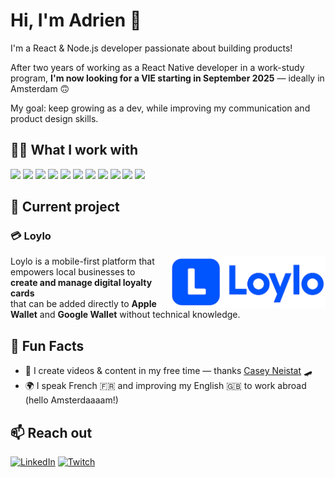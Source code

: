 # Hi, I'm Adrien 👋

I'm a React & Node.js developer passionate about building products!

After two years of working as a React Native developer in a work-study program, **I'm now looking for a VIE starting in September 2025** — ideally in Amsterdam 🙃

My goal: keep growing as a dev, while improving my communication and product design skills.

## 👨‍💻 What I work with

![](https://img.shields.io/badge/React-%2320232a.svg?style=for-the-badge&logo=react&logoColor=%2361DAFB)
![](https://img.shields.io/badge/TypeScript-%23007ACC.svg?style=for-the-badge&logo=typescript&logoColor=white)
![](https://img.shields.io/badge/TailwindCSS-%2306B6D4.svg?style=for-the-badge&logo=tailwindcss&logoColor=white)
![](https://img.shields.io/badge/React%20Native-%2320232a.svg?style=for-the-badge&logo=react&logoColor=%2361DAFB)
![](https://img.shields.io/badge/Expo-000020?style=for-the-badge&logo=expo&logoColor=white)
![](https://img.shields.io/badge/Node.js-%23339933.svg?style=for-the-badge&logo=node.js&logoColor=white)
![](https://img.shields.io/badge/AdonisJS-%236e4aff.svg?style=for-the-badge&logo=adonisjs&logoColor=white)
![](https://img.shields.io/badge/PostgreSQL-%23316192.svg?style=for-the-badge&logo=postgresql&logoColor=white)
![](https://img.shields.io/badge/Supabase-3ECF8E?style=for-the-badge&logo=supabase&logoColor=white)
![](https://img.shields.io/badge/Docker-%230db7ed.svg?style=for-the-badge&logo=docker&logoColor=white)
![](https://img.shields.io/badge/Traefik-24A1C1?style=for-the-badge&logo=traefikproxy&logoColor=white)

## 🔨 Current project

<!-- ### 💳 **Loylo**

Loylo is a mobile-first platform that empowers local businesses to **create and manage digital loyalty cards**
that can be added directly to **Apple Wallet** and **Google Wallet** without technical knowledge. -->

### 💳 **Loylo**

<img align="right" style="margin-left: 20px;" width="250" src="./assets/logo.svg" alt="Loylo logo" />

Loylo is a mobile-first platform that empowers local businesses to **create and manage digital loyalty cards**  
that can be added directly to **Apple Wallet** and **Google Wallet** without technical knowledge.

## 💬 Fun Facts

- 🎥 I create videos & content in my free time — thanks [Casey Neistat](https://www.youtube.com/user/caseyneistat) 🛹
- 🌍 I speak French 🇫🇷 and improving my English 🇬🇧 to work abroad (hello Amsterdaaaam!)

## 📫 Reach out

[![LinkedIn](https://img.shields.io/badge/LinkedIn-adrienvillermois-blue?style=for-the-badge&logo=linkedin&logoColor=white)](https://www.linkedin.com/in/adrienvillermois/)
[![Twitch](https://img.shields.io/badge/Twitch-adrienadv-9146FF?style=for-the-badge&logo=twitch&logoColor=white)](https://www.twitch.tv/adrienadv)
